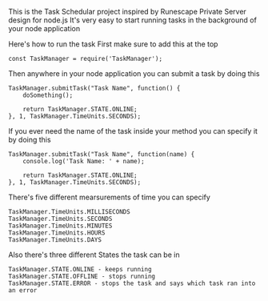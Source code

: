 This is the Task Schedular project inspired by Runescape Private Server design for node.js
It's very easy to start running tasks in the background of your node application

Here's how to run the task
First make sure to add this at the top

```
const TaskManager = require('TaskManager');
```

Then anywhere in your node application you can submit a task by doing this

```
TaskManager.submitTask("Task Name", function() {
    doSomething();

    return TaskManager.STATE.ONLINE;
}, 1, TaskManager.TimeUnits.SECONDS);
```

If you ever need the name of the task inside your method you can specify it by doing this

```
TaskManager.submitTask("Task Name", function(name) {
    console.log('Task Name: ' + name);

    return TaskManager.STATE.ONLINE;
}, 1, TaskManager.TimeUnits.SECONDS);
```

There's five different mearsurements of time you can specify
```
TaskManager.TimeUnits.MILLISECONDS
TaskManager.TimeUnits.SECONDS
TaskManager.TimeUnits.MINUTES
TaskManager.TimeUnits.HOURS
TaskManager.TimeUnits.DAYS
```

Also there's three different States the task can be in
```
TaskManager.STATE.ONLINE - keeps running
TaskManager.STATE.OFFLINE - stops running
TaskManager.STATE.ERROR - stops the task and says which task ran into an error
```